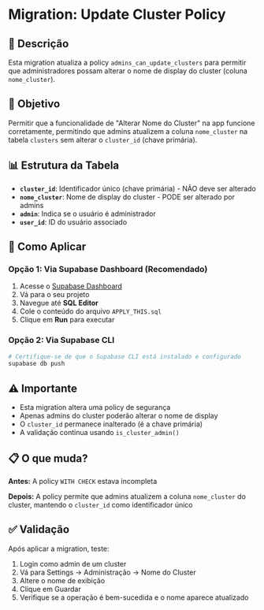 # Migration: Update Cluster Policy

## 📝 Descrição
Esta migration atualiza a policy `admins_can_update_clusters` para permitir que administradores possam alterar o nome de display do cluster (coluna `nome_cluster`).

## 🎯 Objetivo
Permitir que a funcionalidade de "Alterar Nome do Cluster" na app funcione corretamente, permitindo que admins atualizem a coluna `nome_cluster` na tabela `clusters` sem alterar o `cluster_id` (chave primária).

## 📊 Estrutura da Tabela
- **`cluster_id`**: Identificador único (chave primária) - NÃO deve ser alterado
- **`nome_cluster`**: Nome de display do cluster - PODE ser alterado por admins
- **`admin`**: Indica se o usuário é administrador
- **`user_id`**: ID do usuário associado

## 🚀 Como Aplicar

### Opção 1: Via Supabase Dashboard (Recomendado)
1. Acesse o [Supabase Dashboard](https://app.supabase.com)
2. Vá para o seu projeto
3. Navegue até **SQL Editor**
4. Cole o conteúdo do arquivo `APPLY_THIS.sql`
5. Clique em **Run** para executar

### Opção 2: Via Supabase CLI
```bash
# Certifique-se de que o Supabase CLI está instalado e configurado
supabase db push
```

## ⚠️ Importante
- Esta migration altera uma policy de segurança
- Apenas admins do cluster poderão alterar o nome de display
- O `cluster_id` permanece inalterado (é a chave primária)
- A validação continua usando `is_cluster_admin()`

## 📋 O que muda?
**Antes:** A policy `WITH CHECK` estava incompleta

**Depois:** A policy permite que admins atualizem a coluna `nome_cluster` do cluster, mantendo o `cluster_id` como identificador único

## ✅ Validação
Após aplicar a migration, teste:
1. Login como admin de um cluster
2. Vá para Settings → Administração → Nome do Cluster
3. Altere o nome de exibição
4. Clique em Guardar
5. Verifique se a operação é bem-sucedida e o nome aparece atualizado

